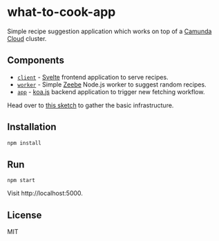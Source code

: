 # what-to-cook-app

Simple recipe suggestion application which works on top of a [Camunda Cloud](https://camunda.com/en/products/cloud/) cluster.

## Components

* [`client`](./client) - [Svelte](http://svelte.dev/) frontend application to serve recipes.
* [`worker`](./worker) - Simple [Zeebe](https://zeebe.io/) Node.js worker to suggest random recipes.
* [`app`](./app) - [koa.js](https://koajs.com/) backend application to trigger new fetching workflow.

Head over to [this sketch](https://excalidraw.com/#json=5288444762783744,NxCS_uB1UlkP_kTL-iQRZQ) to gather the basic infrastructure.

## Installation

```sh
npm install
```

## Run

```
npm start
```

Visit http://localhost:5000.

## License

MIT